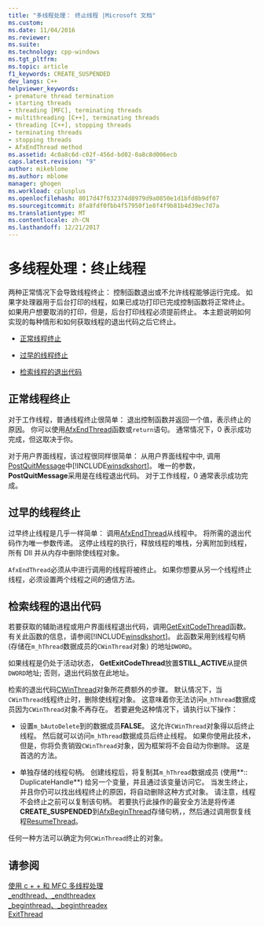```yaml
---
title: "多线程处理： 终止线程 |Microsoft 文档"
ms.custom: 
ms.date: 11/04/2016
ms.reviewer: 
ms.suite: 
ms.technology: cpp-windows
ms.tgt_pltfrm: 
ms.topic: article
f1_keywords: CREATE_SUSPENDED
dev_langs: C++
helpviewer_keywords:
- premature thread termination
- starting threads
- threading [MFC], terminating threads
- multithreading [C++], terminating threads
- threading [C++], stopping threads
- terminating threads
- stopping threads
- AfxEndThread method
ms.assetid: 4c0a8c6d-c02f-456d-bd02-0a8c8d006ecb
caps.latest.revision: "9"
author: mikeblome
ms.author: mblome
manager: ghogen
ms.workload: cplusplus
ms.openlocfilehash: 8017d47f632374d8979d9a0850e1d1bfd8b9df07
ms.sourcegitcommit: 8fa8fdf0fbb4f57950f1e8f4f9b81b4d39ec7d7a
ms.translationtype: MT
ms.contentlocale: zh-CN
ms.lasthandoff: 12/21/2017
---
```

# <a name="multithreading-terminating-threads"></a>多线程处理：终止线程
两种正常情况下会导致线程终止： 控制函数退出或不允许线程能够运行完成。 如果字处理器用于后台打印的线程，如果已成功打印已完成控制函数将正常终止。 如果用户想要取消的打印，但是，后台打印线程必须提前终止。 本主题说明如何实现的每种情形和如何获取线程的退出代码之后它终止。  
  
-   [正常线程终止](#_core_normal_thread_termination)  
  
-   [过早的线程终止](#_core_premature_thread_termination)  
  
-   [检索线程的退出代码](#_core_retrieving_the_exit_code_of_a_thread)  
  
##  <a name="_core_normal_thread_termination"></a>正常线程终止  
 对于工作线程，普通线程终止很简单： 退出控制函数并返回一个值，表示终止的原因。 你可以使用[AfxEndThread](../mfc/reference/application-information-and-management.md#afxendthread)函数或`return`语句。 通常情况下，0 表示成功完成，但这取决于你。  
  
 对于用户界面线程，该过程很同样很简单： 从用户界面线程中中, 调用[PostQuitMessage](http://msdn.microsoft.com/library/windows/desktop/ms644945)中[!INCLUDE[winsdkshort](../atl-mfc-shared/reference/includes/winsdkshort_md.md)]。 唯一的参数， **PostQuitMessage**采用是在线程退出代码。 对于工作线程，0 通常表示成功完成。  
  
##  <a name="_core_premature_thread_termination"></a>过早的线程终止  
 过早终止线程是几乎一样简单： 调用[AfxEndThread](../mfc/reference/application-information-and-management.md#afxendthread)从线程中。 将所需的退出代码作为唯一参数传递。 这停止线程的执行，释放线程的堆栈，分离附加到线程，所有 Dll 并从内存中删除使线程对象。  
  
 `AfxEndThread`必须从中进行调用的线程将被终止。 如果你想要从另一个线程终止线程，必须设置两个线程之间的通信方法。  
  
##  <a name="_core_retrieving_the_exit_code_of_a_thread"></a>检索线程的退出代码  
 若要获取的辅助进程或用户界面线程退出代码，调用[GetExitCodeThread](http://msdn.microsoft.com/library/windows/desktop/ms683190)函数。 有关此函数的信息，请参阅[!INCLUDE[winsdkshort](../atl-mfc-shared/reference/includes/winsdkshort_md.md)]。 此函数采用到线程句柄 (存储在`m_hThread`数据成员的`CWinThread`对象) 的地址`DWORD`。  
  
 如果线程是仍处于活动状态， **GetExitCodeThread**放置**STILL_ACTIVE**从提供`DWORD`地址; 否则，退出代码放在此地址。  
  
 检索的退出代码[CWinThread](../mfc/reference/cwinthread-class.md)对象所花费额外的步骤。 默认情况下，当`CWinThread`线程终止时，删除使线程对象。 这意味着你无法访问`m_hThread`数据成员因为`CWinThread`对象不再存在。 若要避免这种情况下，请执行以下操作：  
  
-   设置`m_bAutoDelete`到的数据成员**FALSE**。 这允许`CWinThread`对象得以后终止线程。 然后就可以访问`m_hThread`数据成员后终止线程。 如果你使用此技术，但是，你将负责销毁`CWinThread`对象，因为框架将不会自动为你删除。 这是首选的方法。  
  
-   单独存储的线程句柄。 创建线程后，将复制其`m_hThread`数据成员 (使用**:: DuplicateHandle**) 给另一个变量，并且通过该变量访问它。 当发生终止，并且你仍可以找出线程终止的原因，将自动删除这种方式对象。 请注意，线程不会终止之前可以复制该句柄。 若要执行此操作的最安全方法是将传递**CREATE_SUSPENDED**到[AfxBeginThread](../mfc/reference/application-information-and-management.md#afxbeginthread)存储句柄，，然后通过调用恢复线程[ResumeThread](../topic/../mfc/reference/cwinthread-class.md#resumethread)。  
  
 任何一种方法可以确定为何`CWinThread`终止的对象。  
  
## <a name="see-also"></a>请参阅  
 [使用 c + + 和 MFC 多线程处理](../parallel/multithreading-with-cpp-and-mfc.md)   
 [_endthread、_endthreadex](../c-runtime-library/reference/endthread-endthreadex.md)   
 [_beginthread、_beginthreadex](../c-runtime-library/reference/beginthread-beginthreadex.md)   
 [ExitThread](http://msdn.microsoft.com/library/windows/desktop/ms682659)